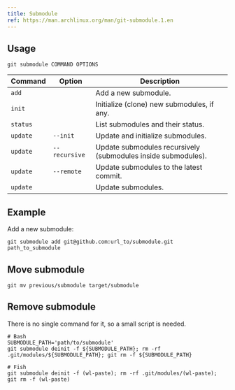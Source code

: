 ```yaml
---
title: Submodule
ref: https://man.archlinux.org/man/git-submodule.1.en
---
```


## Usage

```shell
git submodule COMMAND OPTIONS
```

| Command  | Option        | Description                                                   |
| -------- | ------------- | ------------------------------------------------------------- |
| `add`    |               | Add a new submodule.                                          |
| `init`   |               | Initialize (clone) new submodules, if any.                    |
| `status` |               | List submodules and their status.                             |
| `update` | `--init`      | Update and initialize submodules.                             |
| `update` | `--recursive` | Update submodules recursively (submodules inside submodules). |
| `update` | `--remote`    | Update submodules to the latest commit.                       |
| `update` |               | Update submodules.                                            |

## Example

Add a new submodule:

```shell
git submodule add git@github.com:url_to/submodule.git path_to_submodule
```

## Move submodule

```shell
git mv previous/submodule target/submodule
```

## Remove submodule

There is no single command for it,
so a small script is needed.

```shell
# Bash
SUBMODULE_PATH='path/to/submodule'
git submodule deinit -f ${SUBMODULE_PATH}; rm -rf .git/modules/${SUBMODULE_PATH}; git rm -f ${SUBMODULE_PATH}
```

```fish
# Fish
git submodule deinit -f (wl-paste); rm -rf .git/modules/(wl-paste); git rm -f (wl-paste)
```
